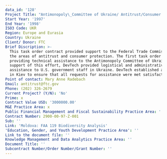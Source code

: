 ```yaml
---
data_id: '128'
Project Title: "Antimonopoly\_Committee of Ukraine/ Antitrust/Consumer Protection in the Newly Independent States"
Start Year: '1997'
End Year: '1998'
ISO3 Code: UKR
Region: Europe and Eurasia
Country: Ukraine
Client/ Donor: FTC
Brief Discription: >-
  This task order contract provided support to the Federal Trade Commission in
  the areas of antitrust and consumer protection. The first task order involved
  providing technical assistance to the Antimonopoly Committee of Ukraine. In
  support of this effort, DevTech provided logistical and administrative
  assistance to U.S. government staff in Ukraine. DevTech established an office
  in Kiev to ensure that all requests for assistance were met satisfactorily.
Point of contact: Mary Anne Radebach
Email: antitrust@ftc.gov
Phone: (202) 326-2679
Current Project? (Y/N): 'No'
Prime: x
Contract Value USD: '3000000.00'
M&E Practice Area: x
Public Financial Management and Fiscal Sustainability Practice Area: ''
Contract Number: 2900-00-97-Z-001
Sub: ''
Link: 'Moldova: FAA 119 Biodiversity Analysis'
'Education, Gender, and Youth Development Practice Area': ''
Link to the document file: ''
Knowledge Management and Data Analytics Practice Area: ''
Document Title: ''
Subcontract Number/Order Number/Grant Number: ''
---
```

